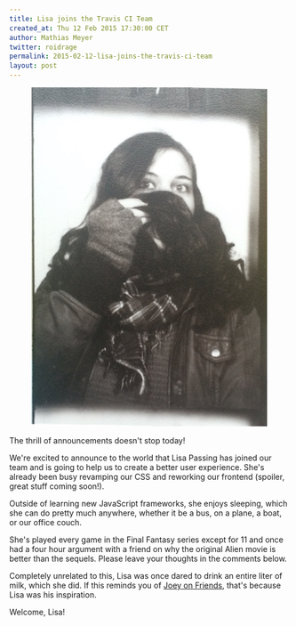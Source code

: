 ```yaml
---
title: Lisa joins the Travis CI Team
created_at: Thu 12 Feb 2015 17:30:00 CET
author: Mathias Meyer
twitter: roidrage
permalink: 2015-02-12-lisa-joins-the-travis-ci-team
layout: post
---
```

<figure class="right small">
  <img src="/images/lisa.jpg">
</figure>

The thrill of announcements doesn't stop today!

We're excited to announce to the world that Lisa Passing has joined our team and
is going to help us to create a better user experience. She's already been busy
revamping our CSS and reworking our frontend (spoiler, great stuff coming
soon!).

Outside of learning new JavaScript frameworks, she enjoys sleeping, which she
can do pretty much anywhere, whether it be a bus, on a plane, a boat, or our
office couch.

She's played every game in the Final Fantasy series except for 11 and once had a
four hour argument with a friend on why the original Alien movie is better than
the sequels. Please leave your thoughts in the comments below.

Completely unrelated to this, Lisa was once dared to drink an entire liter of
milk, which she did. If this reminds you of [Joey on
Friends](http://giphy.com/gifs/friends-milk-joey-tribbiani-TsMnvSsfKzThu),
that's because Lisa was his inspiration.

Welcome, Lisa!

